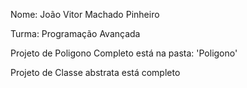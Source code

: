Nome: João Vitor Machado Pinheiro
<p>Turma: Programação Avançada</p>
<p>Projeto de Poligono Completo está na pasta: 'Poligono' </p>
<p>Projeto de Classe abstrata está completo </p>
